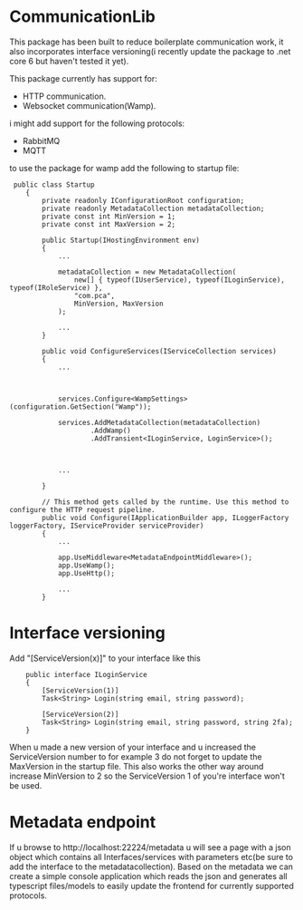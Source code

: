 # CommunicationLib

This package has been built to reduce boilerplate communication work, it also incorporates interface versioning(i recently update the package to .net core 6 but haven't tested it yet).

This package currently has support for:
 - HTTP communication.
 - Websocket communication(Wamp).

i might add support for the following protocols:
 - RabbitMQ
 - MQTT

to use the package for wamp add the following to startup file:

```
 public class Startup
    {
        private readonly IConfigurationRoot configuration;
        private readonly MetadataCollection metadataCollection;
        private const int MinVersion = 1;
        private const int MaxVersion = 2;

        public Startup(IHostingEnvironment env)
        {
            ...
            
            metadataCollection = new MetadataCollection(
                new[] { typeof(IUserService), typeof(ILoginService), typeof(IRoleService) },
                "com.pca",
                MinVersion, MaxVersion
            );
            
            ...
        }

        public void ConfigureServices(IServiceCollection services)
        {
            ...
            
            
            
            services.Configure<WampSettings>(configuration.GetSection("Wamp"));
            
            services.AddMetadataCollection(metadataCollection)
                    .AddWamp()
                    .AddTransient<ILoginService, LoginService>();
                    
                    
                    
            ...

        }

        // This method gets called by the runtime. Use this method to configure the HTTP request pipeline.
        public void Configure(IApplicationBuilder app, ILoggerFactory loggerFactory, IServiceProvider serviceProvider)
        {
            ...
            
            app.UseMiddleware<MetadataEndpointMiddleware>();
            app.UseWamp();
            app.UseHttp();

            ...
        }
```        
        
        
# Interface versioning

Add "[ServiceVersion(x)]" to your interface like this
```
    public interface ILoginService
    {
        [ServiceVersion(1)]
        Task<String> Login(string email, string password);
        
        [ServiceVersion(2)]
        Task<String> Login(string email, string password, string 2fa);
    }
```

When u made a new version of your interface and u increased the ServiceVersion number to for example 3 do not forget to update the MaxVersion in the startup file. This also works the other way around increase MinVersion to 2 so the ServiceVersion 1 of you're interface won't be used.

# Metadata endpoint

If u browse to http://localhost:22224/metadata u will see a page with a json object which contains all Interfaces/services with parameters etc(be sure to add the interface to the metadatacollection).
Based on the metadata we can create a simple console application which reads the json and generates all typescript files/models to easily update the frontend for currently supported protocols.

